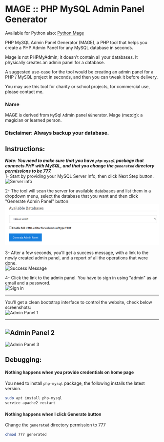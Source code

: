 # MAGE :: PHP MySQL Admin Panel Generator
Available for Python also: [Python Mage](https://github.com/housamz/python-mysql-admin-panel-generator)

PHP MySQL Admin Panel Generator (MAGE), a PHP tool that helps you create a PHP Admin Panel for any MySQL database in seconds.

Mage is not PHPMyAdmin; it doesn't contain all your databases. It physically creates an admin panel for a database.

A suggested use-case for the tool would be creating an admin panel for a PHP / MySQL project in seconds, and then you can tweak it before delivery.

You may use this tool for charity or school projects, for commercial use, please contact me.

### Name
MAGE is derived from `M`ySql `A`dmin panel `GE`nerator.
Mage (meɪdʒ): a magician or learned person.

### Disclaimer: Always backup your database.

## Instructions:
***Note: You need to make sure that you have `php-mysql` package that connects PHP with MySQL, and that you change the `generated` directory permissions to be 777.***  
1- Start by providing your MySQL Server Info, then click Next Step button.  
![Server info](images/1.png)

2- The tool will scan the server for available databases and list them in a dropdown menu, select the database that you want and then click "Generate Admin Panel" button  
![Second Step](images/2.png)

3- After a few seconds, you'll get a success message, with a link to the newly created admin panel, and a report of all the operations that were done.  
![Success Message](images/3.png)

4- Click the link to the admin panel. You have to sign in using "admin" as an email and a password.  
![Sign in](images/4.png)

---

You'll get a clean bootstrap interface to control the website, check below screenshots:  
![Admin Panel 1](images/5.png)

---
![Admin Panel 2](images/6.png)
---
![Admin Panel 3](images/7.png)


## Debugging:
#### Nothing happens when you provide credentials on home page
You need to install `php-mysql` package, the following installs the latest version.
```bash
sudo apt install php-mysql
service apache2 restart
```

#### Nothing happens when I click Generate button
Change the `generated` directory permission to 777
```bash
chmod 777 generated
```